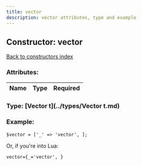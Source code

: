 ```yaml
---
title: vector
description: vector attributes, type and example
---
```

## Constructor: vector  
[Back to constructors index](index.md)



### Attributes:

| Name     |    Type       | Required |
|----------|:-------------:|---------:|



### Type: [Vector t](../types/Vector t.md)


### Example:

```
$vector = ['_' => 'vector', ];
```  

Or, if you're into Lua:  


```
vector={_='vector', }

```


